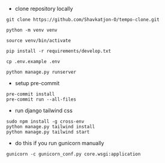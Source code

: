 - clone repository locally

```
git clone https://github.com/Shavkatjon-O/tempo-clone.git
```
```
python -m venv venv
```
```
source venv/bin/activate
```
```
pip install -r requirements/develop.txt
```
```
cp .env.example .env
```
```
python manage.py runserver
```

- setup pre-commit

```
pre-commit install
pre-commit run --all-files
```

- run django tailwind css

```
sudo npm install -g cross-env
python manage.py tailwind install
python manage.py tailwind start
```

- do this if you run gunicorn manually

```
gunicorn -c gunicorn_conf.py core.wsgi:application
```
